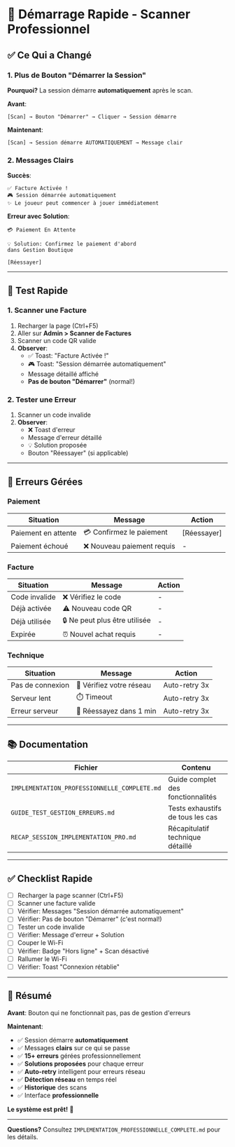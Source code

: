 # 🚀 Démarrage Rapide - Scanner Professionnel

## ✅ Ce Qui a Changé

### 1. Plus de Bouton "Démarrer la Session"

**Pourquoi?** La session démarre **automatiquement** après le scan.

**Avant**:
```
[Scan] → Bouton "Démarrer" → Cliquer → Session démarre
```

**Maintenant**:
```
[Scan] → Session démarre AUTOMATIQUEMENT → Message clair
```

### 2. Messages Clairs

**Succès**:
```
✅ Facture Activée !
🎮 Session démarrée automatiquement
✨ Le joueur peut commencer à jouer immédiatement
```

**Erreur avec Solution**:
```
💳 Paiement En Attente

💡 Solution: Confirmez le paiement d'abord 
dans Gestion Boutique

[Réessayer]
```

---

## 🧪 Test Rapide

### 1. Scanner une Facture

1. Recharger la page (Ctrl+F5)
2. Aller sur **Admin > Scanner de Factures**
3. Scanner un code QR valide
4. **Observer**:
   - ✅ Toast: "Facture Activée !"
   - 🎮 Toast: "Session démarrée automatiquement"
   - Message détaillé affiché
   - **Pas de bouton "Démarrer"** (normal!)

### 2. Tester une Erreur

1. Scanner un code invalide
2. **Observer**:
   - ❌ Toast d'erreur
   - Message d'erreur détaillé
   - 💡 Solution proposée
   - Bouton "Réessayer" (si applicable)

---

## 🎯 Erreurs Gérées

### Paiement

| Situation | Message | Action |
|-----------|---------|--------|
| Paiement en attente | 💳 Confirmez le paiement | [Réessayer] |
| Paiement échoué | ❌ Nouveau paiement requis | - |

### Facture

| Situation | Message | Action |
|-----------|---------|--------|
| Code invalide | ❌ Vérifiez le code | - |
| Déjà activée | ⚠️ Nouveau code QR | - |
| Déjà utilisée | 🔒 Ne peut plus être utilisée | - |
| Expirée | ⏰ Nouvel achat requis | - |

### Technique

| Situation | Message | Action |
|-----------|---------|--------|
| Pas de connexion | 📡 Vérifiez votre réseau | Auto-retry 3x |
| Serveur lent | ⏱️ Timeout | Auto-retry 3x |
| Erreur serveur | 🔧 Réessayez dans 1 min | Auto-retry 3x |

---

## 📚 Documentation

| Fichier | Contenu |
|---------|---------|
| `IMPLEMENTATION_PROFESSIONNELLE_COMPLETE.md` | Guide complet des fonctionnalités |
| `GUIDE_TEST_GESTION_ERREURS.md` | Tests exhaustifs de tous les cas |
| `RECAP_SESSION_IMPLEMENTATION_PRO.md` | Récapitulatif technique détaillé |

---

## ✅ Checklist Rapide

- [ ] Recharger la page scanner (Ctrl+F5)
- [ ] Scanner une facture valide
- [ ] Vérifier: Messages "Session démarrée automatiquement"
- [ ] Vérifier: Pas de bouton "Démarrer" (c'est normal!)
- [ ] Tester un code invalide
- [ ] Vérifier: Message d'erreur + Solution
- [ ] Couper le Wi-Fi
- [ ] Vérifier: Badge "Hors ligne" + Scan désactivé
- [ ] Rallumer le Wi-Fi
- [ ] Vérifier: Toast "Connexion rétablie"

---

## 🎉 Résumé

**Avant**: Bouton qui ne fonctionnait pas, pas de gestion d'erreurs

**Maintenant**: 
- ✅ Session démarre **automatiquement**
- ✅ Messages **clairs** sur ce qui se passe
- ✅ **15+ erreurs** gérées professionnellement
- ✅ **Solutions proposées** pour chaque erreur
- ✅ **Auto-retry** intelligent pour erreurs réseau
- ✅ **Détection réseau** en temps réel
- ✅ **Historique** des scans
- ✅ Interface **professionnelle**

**Le système est prêt!** 🚀

---

**Questions?** Consultez `IMPLEMENTATION_PROFESSIONNELLE_COMPLETE.md` pour les détails.
